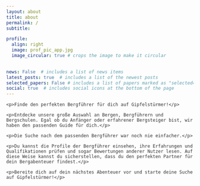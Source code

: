 ```yaml
---
layout: about
title: about
permalink: /
subtitle:

profile:
  align: right
  image: prof_pic_app.jpg
  image_circular: true # crops the image to make it circular
  

news: False  # includes a list of news items
latest_posts: true  # includes a list of the newest posts
selected_papers: False # includes a list of papers marked as "selected={true}"
social: true  # includes social icons at the bottom of the page
---
```


<html>
<head>
  <!--link rel="stylesheet" type="text/css" href="styles.css"-->
  <style>
    body {
      font-family: Arial, sans-serif;
      /*background-color: #f2f2f2;*/
      color: #333;
    }

    .container {
      max-width: 800px;
      margin: 0 auto;
      padding: 20px;
    }

    p {
      font-size: 18px;
      line-height: 1.5;
      margin-bottom: 15px;
    }
  </style>
</head>
<body>
  <div class="container">

    <p>Finde den perfekten Bergführer für dich auf Gipfelstürmer!</p>

    <p>Entdecke unsere große Auswahl an Bergen, Bergführern und Bergschulen. Egal ob du Anfänger oder erfahrener Bergsteiger bist, wir haben den passenden Guide für dich.</p>

    <p>Die Suche nach dem passenden Bergführer war noch nie einfacher.</p>
    
    <p>Du kannst die Profile der Bergführer einsehen, ihre Erfahrungen und Qualifikationen prüfen und sogar Bewertungen anderer Nutzer lesen. Auf diese Weise kannst du sicherstellen, dass du den perfekten Partner für dein Bergabenteuer findest.</p>

    <p>Bereite dich auf dein nächstes Abenteuer vor und starte deine Suche auf Gipfelstürmer!</p>
  </div>
</body>
</html>

